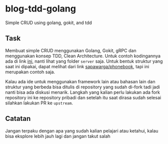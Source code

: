 # blog-tdd-golang
Simple CRUD using golang, gokit, and tdd

## Task
Membuat simple CRUD menggunakan Golang, Gokit, gRPC dan menggunakan konsep TDD, Clean Architecture.
Untuk contoh kodingannya ada di link [ini](https://github.com/setiadijoe/blog-tdd-1), nanti lihat yang folder `server` saja.
Untuk bentuk struktur yang saat ini dipakai, dapat melihat dari link [sapawarga/phonebook](https://github.com/sapawarga/phonebook-service#package-structure), tapi ini merupakan contoh saja.

Kalau ada ide untuk menggunakan framework lain atau bahasan lain dan struktur yang berbeda bisa ditulis di repository yang sudah di-fork tadi jadi nanti bisa ada diskusi menarik.
Langkah yang kalian perlu lakukan ada fork repository ini ke repository pribadi dan setelah itu saat dirasa sudah selesai silahkan lakukan PR ke `upstream`.

## Catatan
Jangan terpaku dengan apa yang sudah kalian pelajari atau ketahui, kalau bisa eksplore lebih jauh lagi dan jangan takut salah

